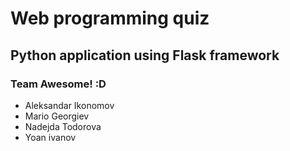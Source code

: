 # Web programming quiz
## Python application using Flask framework

### Team Awesome! :D

* Aleksandar Ikonomov
* Mario Georgiev
* Nadejda Todorova
* Yoan ivanov
